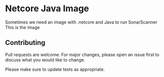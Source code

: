 # Netcore Java Image

Sometimes we need an image with .netcore and Java to run SonarScanner
This is the image

## Contributing
Pull requests are welcome. For major changes, please open an issue first to discuss what you would like to change.

Please make sure to update tests as appropriate.
